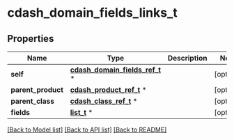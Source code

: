 # cdash_domain_fields_links_t

## Properties
Name | Type | Description | Notes
------------ | ------------- | ------------- | -------------
**self** | [**cdash_domain_fields_ref_t**](cdash_domain_fields_ref.md) \* |  | [optional] 
**parent_product** | [**cdash_product_ref_t**](cdash_product_ref.md) \* |  | [optional] 
**parent_class** | [**cdash_class_ref_t**](cdash_class_ref.md) \* |  | [optional] 
**fields** | [**list_t**](cdash_domain_field_ref_element.md) \* |  | [optional] 

[[Back to Model list]](../README.md#documentation-for-models) [[Back to API list]](../README.md#documentation-for-api-endpoints) [[Back to README]](../README.md)


